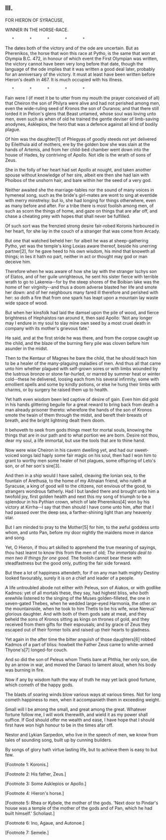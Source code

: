 ## III.

FOR HIERON OF SYRACUSE,

WINNER IN THE HORSE-RACE.

       *       *       *       *       *

The dates both of the victory and of the ode are uncertain. But as
Pherenikos, the horse that won this race at Pytho, is the same that
won at Olympia B.C. 472, in honour of which event the First Olympian
was written, the victory cannot have been very long before that date,
though the language of the ode implies that it was written a good deal
later, probably for an anniversary of the victory. It must at least
have been written before Hieron's death in 467. It is much occupied
with his illness.

       *       *       *       *       *

Fain were I (if meet it be to utter from my mouth the prayer conceived
of all) that Cheiron the son of Philyra were alive and had not
perished among men, even the wide-ruling seed of Kronos the son of
Ouranos; and that there still lorded it in Pelion's glens that Beast
untamed, whose soul was loving unto men, even such as when of old he
trained the gentle deviser of limb-saving anodynes, Asklepios, the
hero that was a defence against all kind of bodily plague.

Of him was the daughter[1] of Phlegyas of goodly steeds not yet
delivered by Eileithuia aid of mothers, ere by the golden bow she was
slain at the hands of Artemis, and from her child-bed chamber went
down into the house of Hades, by contriving of Apollo. Not idle is the
wrath of sons of Zeus.

She in the folly of her heart had set Apollo at nought, and taken
another spouse without knowledge of her sire, albeit ere then she had
lain with Phoibos of the unshorn hair, and bare within her the seed of
a very god.

Neither awaited she the marriage-tables nor the sound of many voices
in hymeneal song, such as the bride's girl-mates are wont to sing at
eventide with merry minstrelsy: but lo, she had longing for things
otherwhere, even as many before and after. For a tribe there is most
foolish among men, of such as scorn the things of home, and gaze on
things that are afar off, and chase a cheating prey with hopes that
shall never be fulfilled.

Of such sort was the frenzied strong desire fair-robed Koronis
harboured in her heart, for she lay in the couch of a stranger that
was come from Arcady.

But one that watched beheld her: for albeit he was at sheep-gathering
Pytho, yet was the temple's king Loxias aware thereof, beside his
unerring partner[2], for he gave heed to his own wisdom, his mind that
knoweth all things; in lies it hath no part, neither in act or thought
may god or man deceive him.

Therefore when he was aware of how she lay with the stranger Ischys
son of Elatos, and of her guile unrighteous, he sent his sister fierce
with terrible wrath to go to Lakereia--for by the steep shores of the
Boibian lake was the home of her virginity--and thus a doom adverse
blasted her life and smote her down: and of her neighbours many fared
ill therefore and perished with her: so doth a fire that from one
spark has leapt upon a mountain lay waste wide space of wood.

But when her kinsfolk had laid the damsel upon the pile of wood, and
fierce brightness of Hephaistos ran around it, then said Apollo: 'Not
any longer may I endure in my soul to slay mine own seed by a most
cruel death in company with its mother's grievous fate.'

He said, and at the first stride he was there, and from the corpse
caught up the child, and the blaze of the burning fiery pile was
cloven before him asunder in the midst.

Then to the Kentaur of Magnes he bare the child, that he should teach
him to be a healer of the many-plaguing maladies of men. And thus all
that came unto him whether plagued with self-grown sores or with limbs
wounded by the lustrous bronze or stone far-hurled, or marred by
summer heat or winter cold--these he delivered, loosing each from
his several infirmity, some with emollient spells and some by kindly
potions, or else he hung their limbs with charms, or by surgery he
raised them up to health.

Yet hath even wisdom been led captive of desire of gain. Even him did
gold in his hands glittering beguile for a great reward to bring back
from death a man already prisoner thereto: wherefore the hands of the
son of Kronos smote the twain of them through the midst, and bereft
their breasts of breath, and the bright lightning dealt them doom.

It behoveth to seek from gods things meet for mortal souls, knowing
the things that are in our path and to what portion we are born.
Desire not thou, dear my soul, a life immortal, but use the tools that
are to thine hand.

Now were wise Cheiron in his cavern dwelling yet, and had our
sweet-voiced songs laid haply some fair magic on his soul, then had
I won him to grant to worthy men some healer of hot plagues, some
offspring of Leto's son, or of her son's sire[3].

And then in a ship would I have sailed, cleaving the Ionian sea, to
the fountain of Arethusa, to the home of my Aitnaian friend, who
ruleth at Syracuse, a king of good will to the citizens, not envious
of the good, to strangers wondrous fatherly. Had I but landed there
and brought unto him a twofold joy, first golden health and next this
my song of triumph to be a splendour in his Pythian crown, which of
late Pherenikos[4] won by his victory at Kirrha--I say that then
should I have come unto him, after that I had passed over the deep
sea, a farther-shining light than any heavenly star.

But I am minded to pray to the Mother[5] for him, to the awful goddess
unto whom, and unto Pan, before my door nightly the maidens move in
dance and song.

Yet, O Hieron, if thou art skilled to apprehend the true meaning of
sayings, thou hast learnt to know this from the men of old; _The
immortals deal to men two ill things for one good._ The foolish cannot
bear these with steadfastness but the good only, putting the fair side
forward.

But thee a lot of happiness attendeth, for if on any man hath mighty
Destiny looked favourably, surely it is on a chief and leader of a
people.

A life untroubled abode not either with Peleus, son of Aiakos, or with
godlike Kadmos: yet of all mortals these, they say, had highest
bliss, who both erewhile listened to the singing of the Muses
golden-filleted, the one in seven-gated Thebes, when he wedded
large-eyed Harmonia, the other on the mountainside, when he took to
him Thetis to be his wife, wise Nereus' glorious daughter. And with
both of them gods sate at meat, and they beheld the sons of Kronos
sitting as kings on thrones of gold, and they received from them gifts
for their espousals; and by grace of Zeus they escaped out of their
former toils and raised up their hearts to gladness.

Yet again in the after time the bitter anguish of those daughters[6]
robbed Kadmos of a part of bliss: howbeit the Father Zeus came to
white-armed Thyone's[7] longed-for couch.

And so did the son of Peleus whom Thetis bare at Phthia, her only son,
die by an arrow in war, and moved the Danaoi to lament aloud, when his
body was burning in fire.

Now if any by wisdom hath the way of truth he may yet lack good
fortune, which cometh of the happy gods.

The blasts of soaring winds blow various ways at various times.
Not for long cometh happiness to men, when it accompanieth them in
exceeding weight.

Small will I be among the small, and great among the great. Whatever
fortune follow me, I will work therewith, and wield it as my power
shall suffice. If God should offer me wealth and ease, I have hope
that I should first have won high honour to be in the times afar off.

Nestor and Lykian Sarpedon, who live in the speech of men, we know
from tales of sounding song, built up by cunning builders.

By songs of glory hath virtue lasting life, but to achieve them is
easy to but few.


[Footnote 1: Koronis.]

[Footnote 2: His father, Zeus.]

[Footnote 3: Some Asklepios or Apollo.]

[Footnote 4: Hieron's horse.]

[Footnote 5: Rhea or Kybele, the mother of the gods. 'Next door to
Pindar's house was a temple of the mother of the gods and of Pan,
which he had built himself.' Scholiast.]

[Footnote 6: Ino, Agaue, and Autonoe.]

[Footnote 7: Semele.]



